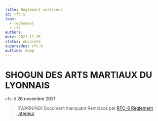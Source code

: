 ```yaml
---
title: Règlement intérieur
id: rfc-5
tags: 
  - reglement
  - rfc
authors:
date: 2021-11-26
status: obsolete
supersedes: rfc-8
outline: deep
---
```

# SHOGUN DES ARTS MARTIAUX DU LYONNAIS
`rfc-5` 26 novembre 2021

> [!WARNING] Document manquant
> Remplacé par [RFC-8 Règlement intérieur](rfc-8-2025-reglement)
